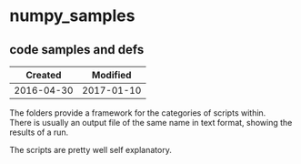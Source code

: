 # numpy_samples
## code samples and defs


| Created | Modified |  
| --- |  --- |  
| 2016-04-30 | 2017-01-10 |  

The folders provide a framework for the categories of scripts within.  
There is usually an output file of the same name in text format, showing the results of a run.

The scripts are pretty well self explanatory.
